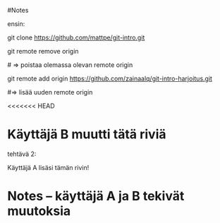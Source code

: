 \#Notes

ensin:

git clone https://github.com/mattpe/git-intro.git



git remote remove origin

\# => poistaa olemassa olevan remote origin





git remote add origin https://github.com/zainaalq/git-intro-harjoitus.git

\#=> lisää uuden remote origin



<<<<<<< HEAD





Käyttäjä B muutti tätä riviä
=======



tehtävä 2:



Käyttäjä A lisäsi tämän rivin!



# Notes – käyttäjä A ja B tekivät muutoksia











